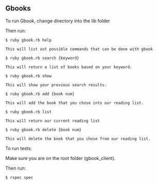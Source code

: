 ## Gbooks

To run Gbook, change directory into the lib folder

Then run:

```
$ ruby gbook.rb help

This will list out possible commands that can be done with gbook

$ ruby gbook.rb search {keyword}

This will return a list of books based on your keyword.

$ ruby gbook.rb show

This will show your previous search results.

$ ruby gbook.rb add {book num}

This will add the book that you chose into our reading list.

$ ruby gbook.rb list

This will return our current reading list

$ ruby gbook.rb delete {book num}

This will delete the book that you chose from our reading list.

```


To run tests:

Make sure you are on the root folder (gbook_client).

Then run:
```
$ rspec spec
```
